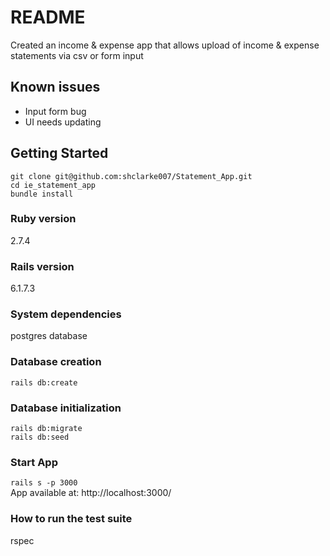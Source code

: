 # README
  Created an income & expense app that allows upload of income & expense statements via csv or form input

## Known issues  
 - Input form bug
 - UI needs updating
## Getting Started 
  ```
  git clone git@github.com:shclarke007/Statement_App.git  
  cd ie_statement_app  
  bundle install
  ```
  ### Ruby version
  2.7.4
  ### Rails version
  6.1.7.3
  ### System dependencies
  postgres database
  ###  Database creation
  ` rails db:create `
  ### Database initialization
  ` rails db:migrate `  
  ` rails db:seed `
  ### Start App
  `
  rails s -p 3000
  `  
  App available at:  http://localhost:3000/
 ### How to run the test suite
  rspec 
